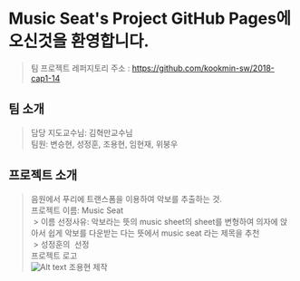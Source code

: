 # Music Seat's Project GitHub Pages에 오신것을 환영합니다.
>팀 프로젝트 레퍼지토리 주소 : https://github.com/kookmin-sw/2018-cap1-14

## 팀 소개
>담당 지도교수님: 김혁만교수님  
>팀원: 변승현, 성정훈, 조용현, 임현재, 위붕우

## 프로젝트 소개
> 음원에서 푸리에 트랜스폼을 이용하여 악보를 추출하는 것.  
> 프로젝트 이름: Music Seat  
  > 이름 선정사유: 악보라는 뜻의 music sheet의 sheet를 변형하여 의자에 앉아서 쉽게 악보를 다운받는 다는 뜻에서 music seat 라는 제목을 추천  
  > 성정훈의  선정  
 >프로젝트 로고  
  ![Alt text](https://user-images.githubusercontent.com/21376885/37081264-30626692-222c-11e8-8bfc-d8aaf81be933.png)
 >조용현 제작  
